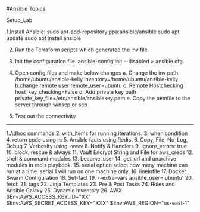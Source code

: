 #Ansible Topics

Setup_Lab

1.Install Ansible:
    sudo apt-add-repository ppa:ansible/ansible
    sudo apt update
    sudo apt install ansible

2. Run the Terraform scripts which generated the inv file.

3. Init the configuration file.
    ansible-config init --disabled > ansible.cfg
4. Open config files and make below changes
    a. Change the inv path /home/ubuntu/ansible-kelly
        inventory=/home/ubuntu/ansible-kelly
    b.change remote user
        remote_user=ubuntu
    c. Remote Hostchecking
        host_key_checking=False
    d. Add private key path
        private_key_file=/etc/ansible/ansiblekey.pem
    e. Copy the pemfile to the server through winscp or scp

5. Test out the connectivity
--------------------------
1.Adhoc commands
2. with_items for running iterations.
3. when condition
4. return code using rc
5. Ansible facts using Redis.
6. Copy, File, No_Log, Debug
7. Verbosity using -vvvv
8. Notify & Handlers
9. ignore_errors: true
10. block, rescue & always
11. Vault Encrypt String and File for aws_creds
12. shell & command modules
13. become_user
14. get_url and unarchive modules in redis playbook.
15. serial option select how many machine can run at a time. serial 1 will run
    on   one machine only.
16. lineinfile
17. Docker Swarm Configuration
18. Set-fact
19. --extra-vars ansible_user='ubuntu'
20. fetch
21. tags
22. Jinja Templates
23. Pre & Post Tasks
24. Roles and Ansible Galaxy
25. Dynamic Inventory
26. AWX
$Env:AWS_ACCESS_KEY_ID="XX"
$Env:AWS_SECRET_ACCESS_KEY="XXX"
$Env:AWS_REGION="us-east-1"


